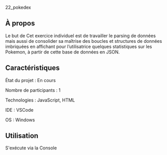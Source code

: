 22_pokedex

## À propos 
Le but de Cet exercice individuel est de travailler le parsing de données mais aussi de consolider sa maîtrise des boucles et structures de données imbriquées en affichant pour l’utilisatrice quelques statistiques sur les Pokemon, à partir de cette base de données en JSON.

## Caractéristiques

État du projet : En cours

Nombre de participants : 1

Technologies : JavaScript, HTML

IDE : VSCode

OS : Windows

## Utilisation 

S'exécute via la Console
